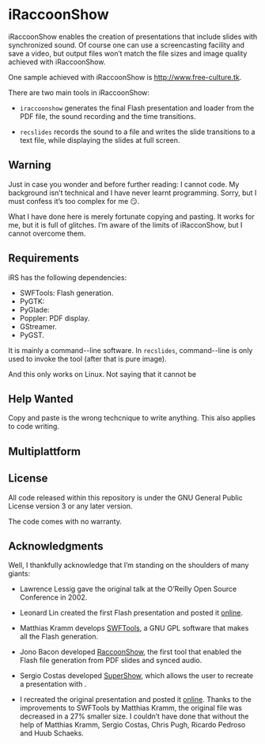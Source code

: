 # iRaccoonShow

iRaccoonShow enables the creation of presentations that include slides with synchronized sound. Of course one can use a screencasting facility and save a video, but output files won’t match the file sizes and image quality achieved with iRaccoonShow.

One sample achieved with iRaccoonShow is <http://www.free-culture.tk>.

There are two main tools in iRaccoonShow:

* `iraccoonshow` generates the final Flash presentation and loader from the PDF file, the sound recording and the time transitions.

* `recslides` records the sound to a file and writes the slide transitions to a text file, while displaying the slides at full screen.

## Warning

Just in case you wonder and before further reading: I cannot code. My background isn’t technical and I have never learnt programming. Sorry, but I must confess it’s too complex for me :smirk:.

What I have done here is merely fortunate copying and pasting. It works for me, but it is full of glitches. I’m aware of the limits of iRacconShow, but I cannot overcome them.

## Requirements

iRS has the following dependencies:

* SWFTools: Flash generation.
* PyGTK: 
* PyGlade: 
* Poppler: PDF display.
* GStreamer.
* PyGST.

It is mainly a command--line software. In `recslides`, command--line is only used to invoke the tool (after that is pure image).

And this only works on Linux. Not saying that it cannot be 

## Help Wanted

Copy and paste is the wrong techcnique to write anything. This also applies to code writing.

## Multiplattform

## License

All code released within this repository is under the GNU General Public License version 3 or any later version.

The code comes with no warranty.

## Acknowledgments

Well, I thankfully acknowledge that I’m standing on the shoulders of many giants:

* Lawrence Lessig gave the original talk at the O’Reilly Open Source Conference in 2002.

* Leonard Lin created the first Flash presentation and posted it [online](http://randomfoo.net/oscon/2002/lessig/).

* Matthias Kramm develops [SWFTools](http://swftools.org/), a GNU GPL software that makes all the Flash generation.

* Jono Bacon developed [RaccoonShow](http://www.jonobacon.org/files/raccoonshow-0.6.tgz), the first tool that enabled the Flash file generation from PDF slides and synced audio.

* Sergio Costas developed [SuperShow](http://www.rastersoft.com/programas/supershow.html), which allows the user to recreate a presentation with .

* I recreated the original presentation and posted it [online](http://www.free-culture.tk). Thanks to the improvements to SWFTools by Matthias Kramm, the original file was decreased in a 27% smaller size. I couldn’t have done that without the help of Matthias Kramm, Sergio Costas, Chris Pugh, Ricardo Pedroso and Huub Schaeks.
